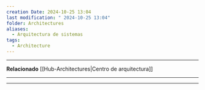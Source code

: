 ```yaml
---
creation Date: 2024-10-25 13:04
last modification: " 2024-10-25 13:04"
folder: Architectures
aliases:
  - Arquitectura de sistemas
tags:
  - Architecture
---
```

___
**Relacionado**
[[Hub-Architectures|Centro de arquitectura]]
___

___
